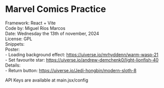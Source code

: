 # Marvel Comics Practice
Framework: React + Vite  
Code by: Miguel Ríos Marcos  
Date: Wednesday the 13th of november, 2024  
License: GPL  
Snippets:  
    Poster:  
        - Loading background effect: https://uiverse.io/mrhyddenn/warm-wasp-21  
        - Set favourite star: https://uiverse.io/andrew-demchenk0/light-lionfish-40  
    Details:  
        - Return button: https://uiverse.io/Jedi-hongbin/modern-sloth-8  
  
API Keys are available at main.jsx/config
